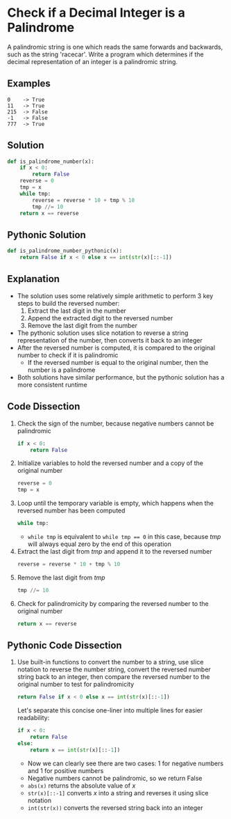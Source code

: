 # Check if a Decimal Integer is a Palindrome
A palindromic string is one which reads the same forwards and backwards, such as the string 'racecar'.
Write a program which determines if the decimal representation of an integer is a palindromic string.

## Examples
```
0    -> True
11   -> True
215  -> False
-1   -> False
777  -> True
```

## Solution
```python
def is_palindrome_number(x):
    if x < 0:
        return False
    reverse = 0
    tmp = x
    while tmp:
        reverse = reverse * 10 + tmp % 10
        tmp //= 10
    return x == reverse
```

## Pythonic Solution
```python
def is_palindrome_number_pythonic(x):
    return False if x < 0 else x == int(str(x)[::-1])
```

## Explanation
* The solution uses some relatively simple arithmetic to perform 3 key steps to build the reversed number:
    1. Extract the last digit in the number
    2. Append the extracted digit to the reversed number
    3. Remove the last digit from the number
* The pythonic solution uses slice notation to reverse a string representation of the number, then converts it back to an integer
* After the reversed number is computed, it is compared to the original number to check if it is palindromic
    * If the reversed number is equal to the original number, then the number is a palindrome
* Both solutions have similar performance, but the pythonic solution has a more consistent runtime

## Code Dissection
1. Check the sign of the number, because negative numbers cannot be palindromic
    ```python
    if x < 0:
        return False
    ```
2. Initialize variables to hold the reversed number and a copy of the original number
    ```python
    reverse = 0
    tmp = x
    ```
3. Loop until the temporary variable is empty, which happens when the reversed number has been computed
    ```python
    while tmp:
    ```
    * `while tmp` is equivalent to `while tmp == 0` in this case, because _tmp_ will always equal zero by the end of this operation
4. Extract the last digit from _tmp_ and append it to the reversed number
    ```python
    reverse = reverse * 10 + tmp % 10
    ```
5. Remove the last digit from _tmp_
    ```python
    tmp //= 10
    ```
6. Check for palindromicity by comparing the reversed number to the original number
    ```python
    return x == reverse
    ```

## Pythonic Code Dissection
1. Use built-in functions to convert the number to a string, use slice notation to reverse the number string, convert the reversed number string back to an integer, then compare the reversed number to the original number to test for palindromicity
    ```python
    return False if x < 0 else x == int(str(x)[::-1])
    ```
    Let's separate this concise one-liner into multiple lines for easier readability:
    ```python
    if x < 0:
        return False
    else:
        return x == int(str(x)[::-1])
    ```
    * Now we can clearly see there are two cases: 1 for negative numbers and 1 for positive numbers
    * Negative numbers cannot be palindromic, so we return False
    * `abs(x)` returns the absolute value of _x_
    * `str(x)[::-1]` converts _x_ into a string and reverses it using slice notation
    * `int(str(x))` converts the reversed string back into an integer